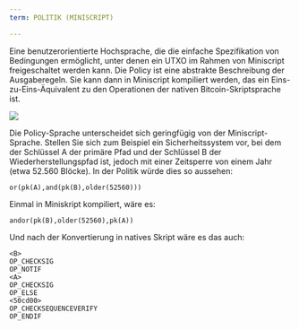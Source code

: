 ```yaml
---
term: POLITIK (MINISCRIPT)

---
```

Eine benutzerorientierte Hochsprache, die die einfache Spezifikation von Bedingungen ermöglicht, unter denen ein UTXO im Rahmen von Miniscript freigeschaltet werden kann. Die Policy ist eine abstrakte Beschreibung der Ausgaberegeln. Sie kann dann in Miniscript kompiliert werden, das ein Eins-zu-Eins-Äquivalent zu den Operationen der nativen Bitcoin-Skriptsprache ist.

![](../../dictionnaire/assets/30.webp)

Die Policy-Sprache unterscheidet sich geringfügig von der Miniscript-Sprache. Stellen Sie sich zum Beispiel ein Sicherheitssystem vor, bei dem der Schlüssel A der primäre Pfad und der Schlüssel B der Wiederherstellungspfad ist, jedoch mit einer Zeitsperre von einem Jahr (etwa 52.560 Blöcke). In der Politik würde dies so aussehen:

```plaintext
or(pk(A),and(pk(B),older(52560)))
```

Einmal in Miniskript kompiliert, wäre es:

```plaintext
andor(pk(B),older(52560),pk(A))
```

Und nach der Konvertierung in natives Skript wäre es das auch:

```plaintext
<B>
OP_CHECKSIG
OP_NOTIF
<A>
OP_CHECKSIG
OP_ELSE
<50cd00>
OP_CHECKSEQUENCEVERIFY
OP_ENDIF
```
